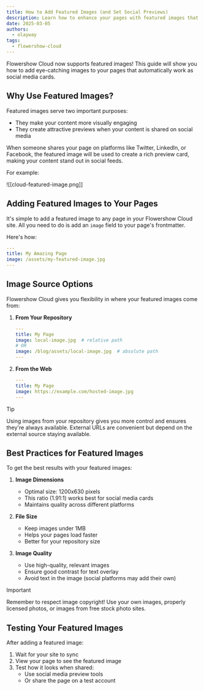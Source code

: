 ```yaml
---
title: How to Add Featured Images (and Set Social Previews)
description: Learn how to enhance your pages with featured images that look great on your site and social media
date: 2025-03-05
authors:
  - olayway
tags:
  - flowershow-cloud
---
```


Flowershow Cloud now supports featured images! This guide will show you how to add eye-catching images to your pages that automatically work as social media cards.

## Why Use Featured Images?

Featured images serve two important purposes:
- They make your content more visually engaging
- They create attractive previews when your content is shared on social media

When someone shares your page on platforms like Twitter, LinkedIn, or Facebook, the featured image will be used to create a rich preview card, making your content stand out in social feeds.

For example:

![[cloud-featured-image.png]]

## Adding Featured Images to Your Pages

It's simple to add a featured image to any page in your Flowershow Cloud site. All you need to do is add an `image` field to your page's frontmatter.

Here's how:

```yaml
---
title: My Amazing Page
image: /assets/my-featured-image.jpg
---
```

## Image Source Options

Flowershow Cloud gives you flexibility in where your featured images come from:

1. **From Your Repository**
   ```yaml
   ---
   title: My Page
   image: local-image.jpg  # relative path
   # OR
   image: /blog/assets/local-image.jpg  # absolute path
   ---
   ```

2. **From the Web**
   ```yaml
   ---
   title: My Page
   image: https://example.com/hosted-image.jpg
   ---
   ```

> [!tip]
> Using images from your repository gives you more control and ensures they're always available. External URLs are convenient but depend on the external source staying available.

## Best Practices for Featured Images

To get the best results with your featured images:

1. **Image Dimensions**
   - Optimal size: 1200x630 pixels
   - This ratio (1.91:1) works best for social media cards
   - Maintains quality across different platforms

2. **File Size**
   - Keep images under 1MB
   - Helps your pages load faster
   - Better for your repository size

3. **Image Quality**
   - Use high-quality, relevant images
   - Ensure good contrast for text overlay
   - Avoid text in the image (social platforms may add their own)

> [!important]
> Remember to respect image copyright! Use your own images, properly licensed photos, or images from free stock photo sites.

## Testing Your Featured Images

After adding a featured image:

1. Wait for your site to sync
2. View your page to see the featured image
3. Test how it looks when shared:
   - Use social media preview tools
   - Or share the page on a test account
